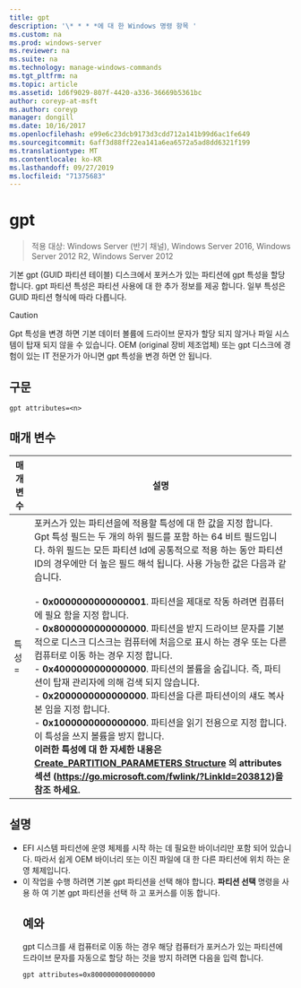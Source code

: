 ```yaml
---
title: gpt
description: '\* * * *에 대 한 Windows 명령 항목 '
ms.custom: na
ms.prod: windows-server
ms.reviewer: na
ms.suite: na
ms.technology: manage-windows-commands
ms.tgt_pltfrm: na
ms.topic: article
ms.assetid: 1d6f9029-807f-4420-a336-36669b5361bc
author: coreyp-at-msft
ms.author: coreyp
manager: dongill
ms.date: 10/16/2017
ms.openlocfilehash: e99e6c23dcb9173d3cdd712a141b99d6ac1fe649
ms.sourcegitcommit: 6aff3d88ff22ea141a6ea6572a5ad8dd6321f199
ms.translationtype: MT
ms.contentlocale: ko-KR
ms.lasthandoff: 09/27/2019
ms.locfileid: "71375683"
---
```

# <a name="gpt"></a>gpt

>적용 대상: Windows Server (반기 채널), Windows Server 2016, Windows Server 2012 R2, Windows Server 2012

기본 gpt (GUID 파티션 테이블) 디스크에서 포커스가 있는 파티션에 gpt 특성을 할당 합니다.  gpt 파티션 특성은 파티션 사용에 대 한 추가 정보를 제공 합니다. 일부 특성은 GUID 파티션 형식에 따라 다릅니다.

> [!CAUTION]
> Gpt 특성을 변경 하면 기본 데이터 볼륨에 드라이브 문자가 할당 되지 않거나 파일 시스템이 탑재 되지 않을 수 있습니다. OEM (original 장비 제조업체) 또는 gpt 디스크에 경험이 있는 IT 전문가가 아니면 gpt 특성을 변경 하면 안 됩니다.
> ## <a name="syntax"></a>구문
> ```
> gpt attributes=<n>
> ```
> ## <a name="parameters"></a>매개 변수
> 
> |   매개 변수    |                                                                                                                                                                                                                                                                                                                                                                                                                                                                                                                                                                                                                               설명                                                                                                                                                                                                                                                                                                                                                                                                                                                                                                                                                                                                                                |
> |----------------|--------------------------------------------------------------------------------------------------------------------------------------------------------------------------------------------------------------------------------------------------------------------------------------------------------------------------------------------------------------------------------------------------------------------------------------------------------------------------------------------------------------------------------------------------------------------------------------------------------------------------------------------------------------------------------------------------------------------------------------------------------------------------------------------------------------------------------------------------------------------------------------------------------------------------------------------------------------------------------------------------------------------------------------------------------------------------------------------------------------------------------------------------------------------------------------------------------------------------------------------------------------------------|
> | 특성 = <n> | 포커스가 있는 파티션을에 적용할 특성에 대 한 값을 지정 합니다. Gpt 특성 필드는 두 개의 하위 필드를 포함 하는 64 비트 필드입니다. 하위 필드는 모든 파티션 Id에 공통적으로 적용 하는 동안 파티션 ID의 경우에만 더 높은 필드 해석 됩니다. 사용 가능한 값은 다음과 같습니다.<br /><br />-   **0x0000000000000001**. 파티션을 제대로 작동 하려면 컴퓨터에 필요 함을 지정 합니다.<br />-   **0x8000000000000000**. 파티션을 받지 드라이브 문자를 기본적으로 디스크 디스크는 컴퓨터에 처음으로 표시 하는 경우 또는 다른 컴퓨터로 이동 하는 경우 지정 합니다.<br />-   **0x4000000000000000**. 파티션의 볼륨을 숨깁니다. 즉, 파티션이 탑재 관리자에 의해 검색 되지 않습니다.<br />-   **0x2000000000000000**. 파티션을 다른 파티션이의 섀도 복사본 임을 지정 합니다.<br />-   **0x1000000000000000**. 파티션을 읽기 전용으로 지정 합니다. 이 특성을 쓰지 볼륨을 방지 합니다.<br /><b /> 이러한 특성에 대 한 자세한 내용은 [Create_PARTITION_PARAMETERS Structure](https://go.microsoft.com/fwlink/?LinkId=203812) 의 attributes 섹션 (<https://go.microsoft.com/fwlink/?LinkId=203812>)을 참조 하세요. |
> 
> ## <a name="remarks"></a>설명
> - EFI 시스템 파티션에 운영 체제를 시작 하는 데 필요한 바이너리만 포함 되어 있습니다. 따라서 쉽게 OEM 바이너리 또는 이진 파일에 대 한 다른 파티션에 위치 하는 운영 체제입니다.
> - 이 작업을 수행 하려면 기본 gpt 파티션을 선택 해야 합니다. **파티션 선택** 명령을 사용 하 여 기본 gpt 파티션을 선택 하 고 포커스를 이동 합니다.
>   ## <a name="BKMK_examples"></a>예와
>   gpt 디스크를 새 컴퓨터로 이동 하는 경우 해당 컴퓨터가 포커스가 있는 파티션에 드라이브 문자를 자동으로 할당 하는 것을 방지 하려면 다음을 입력 합니다.
>   ```
>   gpt attributes=0x8000000000000000
>   ```


